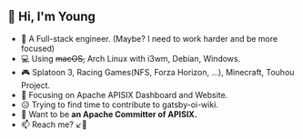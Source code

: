## 👋 Hi, I'm Young

* 🦸 A Full-stack engineer. (Maybe? I need to work harder and be more focused)
* 💻 Using ~~macOS,~~ Arch Linux with i3wm, Debian, Windows.
* 🎮 Splatoon 3, Racing Games(NFS, Forza Horizon, ...), Minecraft, Touhou Project.
* 🥰 Focusing on Apache APISIX Dashboard and Website.
* 😥 Trying to find time to contribute to gatsby-oi-wiki.
* 🚀 Want to be **an Apache Committer of APISIX.** 
* 📫 Reach me? ↙️👀
